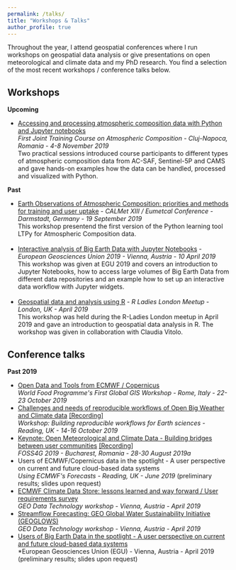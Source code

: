 ```yaml
---
permalink: /talks/
title: "Workshops & Talks"
author_profile: true
---
```



Throughout the year, I attend geospatial conferences where I run workshops on geospatial data analysis or give presentations on open meteorological and climate data and my PhD research. You find a selection of the most recent workshops / conference talks below.


Workshops
------
**Upcoming** <br>
- [Accessing and processing atmospheric composition data with Python and Jupyter notebooks](https://atmostraining.info/)<br>*First Joint Training Course on Atmospheric Composition - Cluj-Napoca, Romania - 4-8 November 2019*<br>Two practical sessions introduced course participants to different types of atmospheric composition data from AC-SAF, Sentinel-5P and CAMS and gave hands-on examples how the data can be handled, processed and visualized with Python. 


**Past** <br>
- [Earth Observations of Atmospheric Composition: priorities and methods for training and user uptake](https://www.eventsforce.net/eumetsat/media/uploaded/EVEUMETSAT/event_5/CALMET_EUMETCAL_Conference_-_Programme.pdf) - *CALMet XIII / Eumetcal Conference - Darmstadt, Germany - 19 September 2019*<br>This workshop presentend the first version of the Python learning tool LTPy for Atmospheric Composition data.<br><br>
- [Interactive analysis of Big Earth Data with Jupyter Notebooks](https://github.com/jwagemann/2019_egu_workshop_jupyter_notebooks) - *European Geosciences Union 2019 - Vienna, Austria - 10 April 2019*<br>This workshop was given at EGU 2019 and covers an introduction to Jupyter Notebooks, how to access large volumes of Big Earth Data from different data repositories and an example how to set up an interactive data workflow with Jupyter widgets. <br><br>
- [Geospatial data and analysis using R](https://docs.google.com/presentation/d/1pEr9E16EJZ_I2wLBJnsCpOM4gSP4tz3s0s43N7DxuZk/edit?usp=sharing) - *R Ladies London Meetup - London, UK - April 2019*<br>This workshop was held during the R-Ladies London meetup in April 2019 and gave an introduction to geospatial data analysis in R. The workshop was given in collaboration with Claudia Vitolo.


Conference talks
------

**Past 2019**
- [Open Data and Tools from ECMWF / Copernicus](https://speakerdeck.com/jwagemann/open-data-and-tools-from-ecmwf-and-copernicus)<br>*World Food Programme's First Global GIS Workshop - Rome, Italy - 22-23 October 2019*
- [Challenges and needs of reproducible workflows of Open Big Weather and Climate data](https://speakerdeck.com/jwagemann/challenges-and-needs-of-reproducible-workflows-of-open-weather-and-climate-data) [[Recording]](https://vimeo.com/366256755)<br>*Workshop: Building reproducible workflows for Earth sciences - Reading, UK - 14-16 October 2019*
- [Keynote: Open Meteorological and Climate Data - Building bridges between user communities](https://speakerdeck.com/jwagemann/open-meteorological-and-climate-data-building-bridges-between-user-communities) [[Recording]](https://www.youtube.com/watch?v=dtXV95mJHSs&t=926s) <br>*FOSS4G 2019 - Bucharest, Romania - 28-30 August 2019a*
- Users of ECMWF/Copernicus data in the spotlight - A user perspective on current and future cloud-based data systems <br>*Using ECMWF's Forecasts - Reading, UK - June 2019* (preliminary results; slides upon request)
- [ECMWF Climate Data Store: lessons learned and way forward / User requirements survey](https://www.earthobservations.org/me_201904_dpw.php?t=presentations) <br>*GEO Data Technology workshop - Vienna, Austria - April 2019*
- [Streamflow Forecasting: GEO Global Water Sustainability Initiative (GEOGLOWS)](https://www.earthobservations.org/me_201904_dpw.php?t=presentations) <br>*GEO Data Technology workshop - Vienna, Austria - April 2019*
- [Users of Big Earth Data in the spotlight - A user perspective on current and future cloud-based data systems](https://meetingorganizer.copernicus.org/EGU2019/EGU2019-1659-1.pdf) <br>*European Geosciences Union (EGU) - Vienna, Austria - April 2019 (preliminary results; slides upon request)






